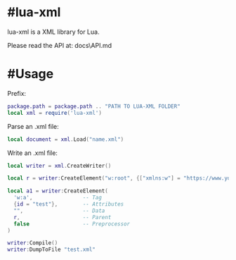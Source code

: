 #lua-xml
=======================================================================================
lua-xml is a XML library for Lua.


Please read the API at: docs\API.md


#Usage
=======================================================================================
Prefix:

```lua
package.path = package.path .. "PATH TO LUA-XML FOLDER"
local xml = require('lua-xml')
```

Parse an .xml file:

```lua
local document = xml.Load("name.xml")

```

Write an .xml file:

```lua
local writer = xml.CreateWriter()

local r = writer:CreateElement("w:root", {["xmlns:w"] = "https://www.youtube.com/"})

local a1 = writer:CreateElement(
  'w:a',                -- Tag
  {id = "test"},        -- Attributes
  "",                   -- Data
  r,                    -- Parent
  false                 -- Preprocessor
)

writer:Compile()
writer:DumpToFile "test.xml"
```

